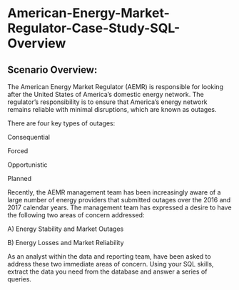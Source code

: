 # American-Energy-Market-Regulator-Case-Study-SQL-Overview

## Scenario Overview:

The American Energy Market Regulator (AEMR) is responsible for looking after the
United States of America’s domestic energy network. The regulator’s responsibility is to
ensure that America’s energy network remains reliable with minimal disruptions, which
are known as outages. 

There are four key types of outages: 

Consequential

Forced

Opportunistic

Planned

Recently, the AEMR management team has been increasingly aware of a large number
of energy providers that submitted outages over the 2016 and 2017 calendar years. The
management team has expressed a desire to have the following two areas of concern
addressed: 

A) Energy Stability and Market Outages

B) Energy Losses and Market Reliability

As an analyst within the data and reporting team, have been asked to address these
two immediate areas of concern. Using your SQL skills, extract the data you need from
the database and answer a series of queries.
